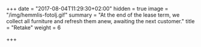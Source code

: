 +++
date = "2017-08-04T11:29:30+02:00"
hidden = true
image = "/img/hemmlis-fotolj.gif"
summary = "At the end of the lease term, we collect all furniture and refresh them anew, awaiting the next customer."
title = "Retake"
weight = 6

+++
